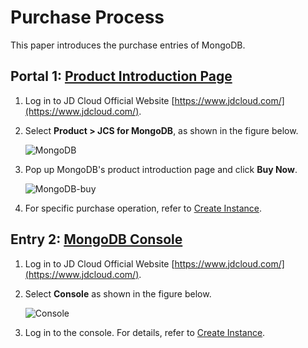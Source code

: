 # Purchase Process

This paper introduces the purchase entries of MongoDB.

## Portal 1: [Product Introduction Page](https://www.jdcloud.com/products/mongodb)
1. Log in to JD Cloud Official Website [https://www.jdcloud.com/](https://www.jdcloud.com/).
2. Select **Product > JCS for MongoDB**, as shown in the figure below.

    ![MongoDB](https://github.com/jdcloudcom/cn/blob/master/image/mongodb/productpage.png)

3. Pop up MongoDB's product introduction page and click **Buy Now**.

    ![MongoDB-buy](https://github.com/jdcloudcom/cn/blob/master/image/mongodb/product-buy.png)

4. For specific purchase operation, refer to [Create Instance](../../Getting-Started/Create-Instance.md).

## Entry 2: [MongoDB Console](https://mongodb-console.jdcloud.com/mongodb)

1. Log in to JD Cloud Official Website [https://www.jdcloud.com/](https://www.jdcloud.com/).
2. Select **Console** as shown in the figure below.

    ![Console](https://github.com/jdcloudcom/cn/blob/master/image/mongodb/console-buy.png)

3. Log in to the console. For details, refer to [Create Instance](https://github.com/jdcloudcom/cn/blob/master/documentation/Cloud-Database-and-Cache/MongoDB/Getting-Started/Create-Instance.md).
